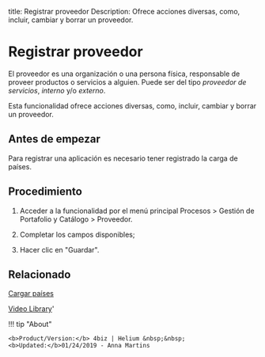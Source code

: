 title: Registrar proveedor
Description: Ofrece acciones diversas, como, incluir, cambiar y borrar un proveedor.
# Registrar proveedor

El proveedor es una organización o una persona física, responsable de proveer
productos o servicios a alguien. Puede ser del tipo *proveedor de
servicios*, *interno* y/o *externo*.

Esta funcionalidad ofrece acciones diversas, como, incluir, cambiar y borrar un
proveedor.

Antes de empezar
-------

Para registrar una aplicación es necesario tener registrado la carga de países.

Procedimiento
--------

1.  Acceder a la funcionalidad por el menú principal Procesos \> Gestión de
    Portafolio y Catálogo \> Proveedor.

2.  Completar los campos disponibles;

3.  Hacer clic en "Guardar".


Relacionado
-------

[Cargar países](/es-es/4biz-helium/platform-administration/region-and-language/load-countries.html)


<i class='fa fa-youtube-play  fa-2x' style='color:#97ce17;vertical-align: middle;'> </i> [Video Library](https://www.youtube.com/playlist?list=PLB5qK2uzf2ROUXdrTeH-_n6tXmG4oPtoz)'

!!! tip "About"

    <b>Product/Version:</b> 4biz | Helium &nbsp;&nbsp;
    <b>Updated:</b>01/24/2019 - Anna Martins
